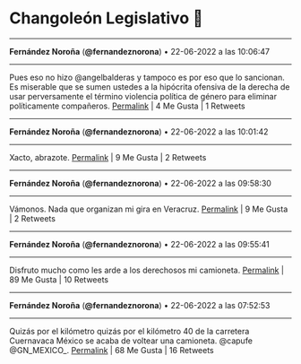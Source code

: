 # Changoleón Legislativo 🙈
*****
**Fernández Noroña** (**@fernandeznorona**) • 22-06-2022 a las 10:06:47
*****
Pues eso no hizo @angelbalderas y tampoco es por eso que lo sancionan. Es miserable que se sumen ustedes a la hipócrita ofensiva de la derecha de usar perversamente el término violencia política de género para eliminar políticamente compañeros.
[Permalink](https://twitter.com/fernandeznorona/status/1539671256428994562) | 4 Me Gusta | 1 Retweets
*****
**Fernández Noroña** (**@fernandeznorona**) • 22-06-2022 a las 10:01:42
*****
Xacto, abrazote.
[Permalink](https://twitter.com/fernandeznorona/status/1539669974406647808) | 9 Me Gusta | 2 Retweets
*****
**Fernández Noroña** (**@fernandeznorona**) • 22-06-2022 a las 09:58:30
*****
Vámonos. Nada que organizan mi gira en Veracruz.
[Permalink](https://twitter.com/fernandeznorona/status/1539669171675402240) | 9 Me Gusta | 2 Retweets
*****
**Fernández Noroña** (**@fernandeznorona**) • 22-06-2022 a las 09:55:41
*****
Disfruto mucho como les arde a los derechosos mi camioneta.
[Permalink](https://twitter.com/fernandeznorona/status/1539668461382934528) | 89 Me Gusta | 10 Retweets
*****
**Fernández Noroña** (**@fernandeznorona**) • 22-06-2022 a las 07:52:53
*****
Quizás por el kilómetro quizás por el kilómetro 40 de la carretera Cuernavaca México se acaba de voltear una camioneta. @capufe @GN_MEXICO_.
[Permalink](https://twitter.com/fernandeznorona/status/1539637556744454144) | 68 Me Gusta | 16 Retweets